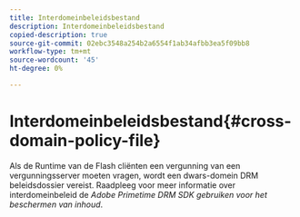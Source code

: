 ```yaml
---
title: Interdomeinbeleidsbestand
description: Interdomeinbeleidsbestand
copied-description: true
source-git-commit: 02ebc3548a254b2a6554f1ab34afbb3ea5f09bb8
workflow-type: tm+mt
source-wordcount: '45'
ht-degree: 0%

---
```


# Interdomeinbeleidsbestand{#cross-domain-policy-file}

Als de Runtime van de Flash cliënten een vergunning van een vergunningsserver moeten vragen, wordt een dwars-domein DRM beleidsdossier vereist. Raadpleeg voor meer informatie over interdomeinbeleid de *Adobe Primetime DRM SDK gebruiken voor het beschermen van inhoud*.
